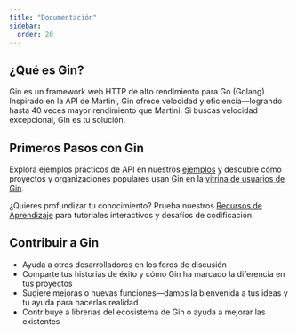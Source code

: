 ```yaml
---
title: "Documentación"
sidebar:
  order: 20
---
```


## ¿Qué es Gin?

Gin es un framework web HTTP de alto rendimiento para Go (Golang). Inspirado en la API de Martini, Gin ofrece velocidad y eficiencia—logrando hasta 40 veces mayor rendimiento que Martini. Si buscas velocidad excepcional, Gin es tu solución.

## Primeros Pasos con Gin

Explora ejemplos prácticos de API en nuestros [ejemplos](https://github.com/gin-gonic/examples) y descubre cómo proyectos y organizaciones populares usan Gin en la [vitrina de usuarios de Gin](./users).

¿Quieres profundizar tu conocimiento? Prueba nuestros [Recursos de Aprendizaje](./learning-resources) para tutoriales interactivos y desafíos de codificación.

## Contribuir a Gin

- Ayuda a otros desarrolladores en los foros de discusión
- Comparte tus historias de éxito y cómo Gin ha marcado la diferencia en tus proyectos
- Sugiere mejoras o nuevas funciones—damos la bienvenida a tus ideas y tu ayuda para hacerlas realidad
- Contribuye a librerías del ecosistema de Gin o ayuda a mejorar las existentes
